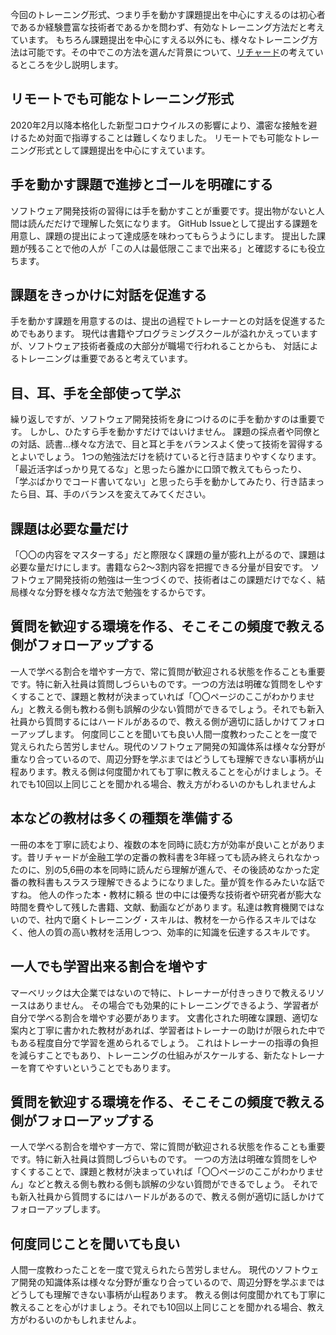 今回のトレーニング形式、つまり手を動かす課題提出を中心にすえるのは初心者であるか経験豊富な技術者であるかを問わず、有効なトレーニング方法だと考えています。
もちろん課題提出を中心にすえる以外にも、様々なトレーニング方法は可能です。その中でこの方法を選んだ背景について、[リチャード](https://github.com/richardimaoka)の考えているところを少し説明します。

## リモートでも可能なトレーニング形式

2020年2月以降本格化した新型コロナウイルスの影響により、濃密な接触を避けるため対面で指導することは難しくなりました。
リモートでも可能なトレーニング形式として課題提出を中心にすえています。

## 手を動かす課題で進捗とゴールを明確にする

ソフトウェア開発技術の習得には手を動かすことが重要です。提出物がないと人間は読んだだけで理解した気になります。
GitHub Issueとして提出する課題を用意し、課題の提出によって達成感を味わってもらうようにします。
提出した課題が残ることで他の人が「この人は最低限ここまで出来る」と確認するにも役立ちます。

## 課題をきっかけに対話を促進する

手を動かす課題を用意するのは、提出の過程でトレーナーとの対話を促進するためでもあります。
現代は書籍やプログラミングスクールが溢れかえっていますが、ソフトウェア技術者養成の大部分が職場で行われることからも、
対話によるトレーニングは重要であると考えています。

## 目、耳、手を全部使って学ぶ

繰り返しですが、ソフトウェア開発技術を身につけるのに手を動かすのは重要です。
しかし、ひたすら手を動かすだけではいけません。
課題の採点者や同僚との対話、読書…様々な方法で、目と耳と手をバランスよく使って技術を習得するとよいでしょう。
1つの勉強法だけを続けていると行き詰まりやすくなります。
「最近活字ばっかり見てるな」と思ったら誰かに口頭で教えてもらったり、
「学ぶばかりでコード書いてない」と思ったら手を動かしてみたり、行き詰まったら目、耳、手のバランスを変えてみてください。

## 課題は必要な量だけ

「〇〇の内容をマスターする」だと際限なく課題の量が膨れ上がるので、課題は必要な量だけにします。書籍なら2〜3割内容を把握できる分量が目安です。
ソフトウェア開発技術の勉強は一生つづくので、技術者はこの課題だけでなく、結局様々な分野を様々な方法で勉強をするからです。

## 質問を歓迎する環境を作る、そこそこの頻度で教える側がフォローアップする

一人で学べる割合を増やす一方で、常に質問が歓迎される状態を作ることも重要です。特に新入社員は質問しづらいものです。一つの方法は明確な質問をしやすくすることで、課題と教材が決まっていれば「〇〇ページのここがわかりません」と教える側も教わる側も誤解の少ない質問ができるでしょう。それでも新入社員から質問するにはハードルがあるので、教える側が適切に話しかけてフォローアップします。
何度同じことを聞いても良い人間一度教わったことを一度で覚えられたら苦労しません。現代のソフトウェア開発の知識体系は様々な分野が重なり合っているので、周辺分野を学ぶまではどうしても理解できない事柄が山程あります。教える側は何度聞かれても丁寧に教えることを心がけましょう。それでも10回以上同じことを聞かれる場合、教え方がわるいのかもしれませんよ

## 本などの教材は多くの種類を準備する

一冊の本を丁寧に読むより、複数の本を同時に読む方が効率が良いことがあります。昔リチャードが金融工学の定番の教科書を3年経っても読み終えられなかったのに、別の5,6冊の本を同時に読んだら理解が進んで、その後読めなかった定番の教科書もスラスラ理解できるようになりました。量が質を作るみたいな話ですね。
他人の作った本・教材に頼る
世の中には優秀な技術者や研究者が膨大な時間を費やして残した書籍、文献、動画などがあります。私達は教育機関ではないので、社内で磨くトレーニング・スキルは、教材を一から作るスキルではなく、他人の質の高い教材を活用しつつ、効率的に知識を伝達するスキルです。

## 一人でも学習出来る割合を増やす

マーベリックは大企業ではないので特に、トレーナーが付きっきりで教えるリソースはありません。
その場合でも効果的にトレーニングできるよう、学習者が自分で学べる割合を増やす必要があります。
文書化された明確な課題、適切な案内と丁寧に書かれた教材があれば、学習者はトレーナーの助けが限られた中でもある程度自分で学習を進められるでしょう。
これはトレーナーの指導の負担を減らすことでもあり、トレーニングの仕組みがスケールする、新たなトレーナーを育てやすいということでもあります。

## 質問を歓迎する環境を作る、そこそこの頻度で教える側がフォローアップする

一人で学べる割合を増やす一方で、常に質問が歓迎される状態を作ることも重要です。特に新入社員は質問しづらいものです。
一つの方法は明確な質問をしやすくすることで、課題と教材が決まっていれば「〇〇ページのここがわかりません」などと教える側も教わる側も誤解の少ない質問ができるでしょう。
それでも新入社員から質問するにはハードルがあるので、教える側が適切に話しかけてフォローアップします。

## 何度同じことを聞いても良い

人間一度教わったことを一度で覚えられたら苦労しません。
現代のソフトウェア開発の知識体系は様々な分野が重なり合っているので、周辺分野を学ぶまではどうしても理解できない事柄が山程あります。
教える側は何度聞かれても丁寧に教えることを心がけましょう。それでも10回以上同じことを聞かれる場合、教え方がわるいのかもしれませんよ。

